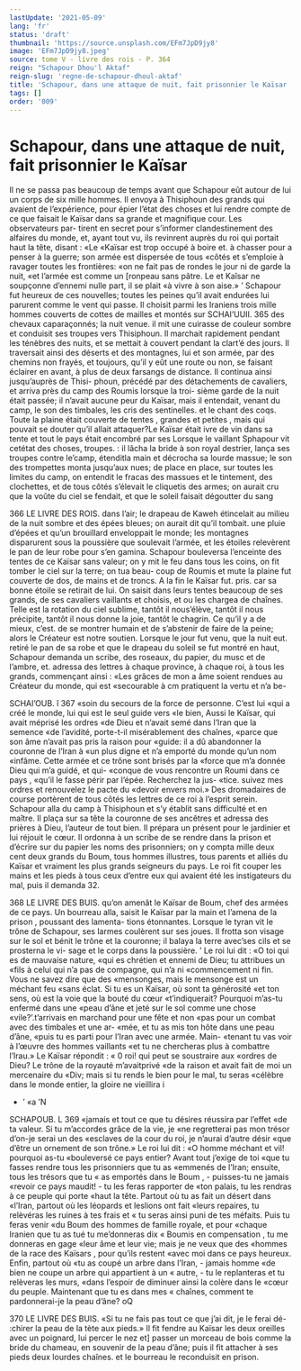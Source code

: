 ```yaml
---
lastUpdate: '2021-05-09'
lang: 'fr'
status: 'draft'
thumbnail: 'https://source.unsplash.com/EFm7JpD9jy8'
image: 'EFm7JpD9jy8.jpeg'
source: tome V - livre des rois - P. 364
reign: "Schapour Dhou'l Aktaf"
reign-slug: 'regne-de-schapour-dhoul-aktaf'
title: 'Schapour, dans une attaque de nuit, fait prisonnier le Kaïsar | Le Livre des Rois | Shâhnâmeh'
tags: []
order: '009'
---
```


<!-- LTeX: language=fr -->

# Schapour, dans une attaque de nuit, fait prisonnier le Kaïsar

Il ne se passa pas beaucoup de temps avant que
Schapour eût autour de lui un corps de six mille
hommes. Il envoya à Thisiphoun des grands qui avaient de l’expérience, pour épier l’état des choses
et lui rendre compte de ce que faisait le Kaïsar dans sa grande et magnifique cour. Les observateurs par- tirent en secret pour s’informer clandestinement des alfaires du monde, et, ayant tout vu, ils revinrent auprès du roi qui portait haut la tête, disant : «Le «Kaïsar est trop occupé à boire et. à chasser pour
a penser à la guerre; son armée est dispersée de tous
«côtés et s’emploie à ravager toutes les frontières:
«on ne fait pas de rondes le jour ni de garde la nuit, «et l’armée est comme un [ronpeau sans pâtre. Le
et Kaîsar ne soupçonne d’ennemi nulle part, il se plait
«à vivre à son aise.» ’
Schapour fut heureux de ces nouvelles; toutes les
peines qu’il avait endurées lui parurent comme le
vent qui passe. Il choisit parmi les Iraniens trois mille hommes couverts de cottes de mailles et montés sur
SCHAI’UUII. 365 des chevaux caparaçonnés; la nuit venue. il mit une
cuirasse de couleur sombre et conduisit ses troupes vers Thisiphoun. Il marchait rapidement pendant les ténèbres des nuits, et se mettait à couvert pendant
la clart’é des jours. Il traversait ainsi des déserts et
des montagnes, lui et son armée, par des chemins non frayés, et toujours, qu’il y eût une route ou non,
se faisant éclairer en avant, à plus de deux farsangs de distance. Il continua ainsi jusqu’auprès de Thisi- phoun, précédé par des détachements de cavaliers,
et arriva près du camp des Roumis lorsque la troi- sième garde de la nuit était passée; il n’avait aucune
peur du Kaïsar, mais il entendait, venant du camp, le son des timbales, les cris des sentinelles. et le chant des coqs. Toute la plaine était couverte de tentes , grandes et petites , mais qui pouvait se douter qu’il allait attaquer?Le Kaïsar était ivre de vin dans
sa tente et tout le pays était encombré par ses
Lorsque le vaillant Sphapour vit cetétat des choses, troupes. :
il lâcha la bride à son royal destrier, lança ses troupes
contre le’camp, étenditla main et décrocha sa lourde
massue; le son des trompettes monta jusqu’aux nues;
de place en place, sur toutes les limites du camp,
on entendit le fracas des massues et le tintement, des clochettes, et de tous côtés s’élevait le cliquetis
des armes; on aurait cru que la voûte du ciel se fendait, et que le soleil faisait dégoutter du sang

366 LE LIVRE DES ROIS.
dans l’air; le drapeau de Kaweh étincelait au milieu
de la nuit sombre et des épées bleues; on aurait dit qu’il tombait. une pluie d’épées et qu’un brouillard
enveloppait le monde; les montagnes disparurent sous la poussière que soulevait l’armée, et les étoiles
relevèrent le pan de leur robe pour s’en gamina. Schapour bouleversa l’enceinte des tentes de ce
Kaïsar sans valeur; on y mit le feu dans tous les coins, on fit tomber le ciel sur la terre; on tua beau- coup de Roumis et mute la plaine fut couverte de dos, de mains et de troncs. A la fin le Kaïsar fut. pris. car sa bonne étoile se retirait de lui. On saisit dans leurs tentes beaucoup de ses grands, de ses cavaliers vaillants et choisis, et ou les chargea de chaînes. Telle est la rotation du ciel sublime, tantôt
il nous’élève, tantôt il nous précipite, tantôt il nous
donne la joie, tantôt le chagrin. Ce qu’il y a de mieux, c’est. de se montrer humain et de s’abstenir
de faire de la peine; alors le Créateur est notre soutien.
Lorsque le jour fut venu, que la nuit eut. retiré le
pan de sa robe et que le drapeau du soleil se fut montré en haut, Schapour demanda un scribe, des roseaux, du papier, du musc et de l’ambre, et. adressa
des lettres à chaque province, à chaque roi, à tous
les grands, commençant ainsi : «Les grâces de mon a âme soient rendues au Créateur du monde, qui est «secourable à cm pratiquent la vertu et n’a be-

SCHAI’OUB. î 367 «soin du secours de la force de personne. C’est lui
«qui a créé le monde, lui qui est le seul guide vers «le bien, Aussi le Kaïsar, qui avait méprisé les ordres «de Dieu et n’avait semé dans l’Iran que la semence
«de l’avidité, porte-t-il misérablement des chaînes, «parce que son âme n’avait pas pris la raison pour «guide: il a dû abandonner la couronne de l’Iran à «un plus digne et n’a emporté du monde qu’un nom «infâme. Cette armée et ce trône sont brisés par la «force que m’a donnée Dieu qui m’a guidé, et qui-
«conque de vous rencontre un Roumi dans ce pays , «qu’il le fasse périr par l’épée. Recherchez la jus-
«tice. suivez mes ordres et renouvelez le pacte du «devoir envers moi.» Des dromadaires de course portèrent de tous côtés les lettres de ce roi à l’esprit
serein.
Schapour alla du camp à Thisiphoun et s’y établit
sans difficulté et en maître. Il plaça sur sa tête la
couronne de ses ancêtres et adressa des prières à Dieu, l’auteur de tout bien. Il prépara un présent
pour le jardinier et lui réjouit le cœur. Il ordonna à
un scribe de se rendre dans la prison et d’écrire sur
du papier les noms des prisonniers; on y compta mille deux cent deux grands du Boum, tous hommes illustres, tous parents et alliés du Kaïsar et vraiment
les plus grands seigneurs du pays. Le roi fit couper les mains et les pieds à tous ceux d’entre eux qui avaient été les instigateurs du mal, puis il demanda 32.

368 LE LIVRE DES BUIS.
qu’on amenât le Kaïsar de Boum, chef des armées
de ce pays. Un bourreau alla, saisit le Kaïsar par la main et l’amena de la prison , poussant des lamenta- tions étonnantes. Lorsque le tyran vit le trône de Schapour, ses larmes coulèrent sur ses joues. Il frotta son visage sur le sol et bénit le trône et la couronne;
il balaya la terre avec’ses cils et se prosterna le vi- sage et le corps dans la poussière. ’
Le roi lui dit : «O toi qui es de mauvaise nature, «qui es chrétien et ennemi de Dieu; tu attribues un «fils à celui qui n’a pas de compagne, qui n’a ni «commencement ni fin. Vous ne savez dire que des «mensonges, mais le mensonge est un méchant feu «sans éclat. Si tu es un Kaïsar, où sont ta générosité
«et ton sens, où est la voie que la bouté du cœur «t’indiquerait? Pourquoi m’as-tu enfermé dans une
«peau d’âne et jeté sur le sol comme une chose «vile?’.t’arrivais en marchand pour une fête et non
«pas pour un combat avec des timbales et une ar- «mée, et tu as mis ton hôte dans une peau d’âne,
«puis tu es parti pour l’Iran avec une armée. Main- «tenant tu vas voir à l’œuvre des hommes vaillants
«et tu ne chercheras plus à combattre l’Irau.» Le
Kaïsar répondit : « 0 roi! qui peut se soustraire aux «ordres de Dieu? Le trône de la royauté m’avaitprivé
«de la raison et avait fait de moi un mercenaire du «Div; mais si tu rends le bien pour le mal, tu seras «célèbre dans le monde entier, la gloire ne vieillira
i

- ’ «a
  ’N

SCHAPOUB. L 369 «jamais et tout ce que tu désires réussira par l’effet
«de ta valeur. Si tu m’accordes grâce de la vie, je «ne regretterai pas mon trésor d’on-je serai un des «esclaves de la cour du roi, je n’aurai d’autre désir «que d’être un ornement de son trône.» Le roi lui
dit : «O homme méchant et vil! pourquoi as-tu «bouleversé ce pays entier? Avant tout j’exige de toi
«que tu fasses rendre tous les prisonniers que tu as «emmenés de l’Iran; ensuite, tous les trésors que tu
« as emportés dans le Boum , - puisses-tu ne jamais «revoir ce pays maudit! - tu les feras rapporter de «ton palais, tu les rendras à ce peuple qui porte «haut la tête. Partout où tu as fait un désert dans «l’Iran, partout où les léopards et leslions ont fait
«leurs repaires, tu relèvéras les ruines à tes frais et
« tu seras ainsi puni de tes méfaits. Puis tu feras venir
«du Boum des hommes de famille royale, et pour
«chaque Iranien que tu as tué tu me’donneras dix
« Boumis en compensation , tu me donneras en gage
«leur âme et leur vie; mais je ne veux que des «hommes de la race des Kaïsars , pour qu’ils restent
«avec moi dans ce pays heureux. Enfin, partout où «tu as coupé un arbre dans l’Iran, - jamais homme «de bien ne coupe un arbre qui appartient à un
« autre, - tu le replanteras et tu relèveras les murs,
«dans l’espoir de diminuer ainsi la colère dans le
«cœur du peuple. Maintenant que tu es dans mes « chaînes, comment te pardonnerai-je la peau d’âne?
oQ

370 LE LIVRE DES BUIS.
«Si tu ne fais pas tout ce que j’ai dit, je le ferai dé- :chirer la peau de la tète aux pieds.»
Il fit fendre au Kaïsar les deux oreilles avec un poignard, lui percer le nez et] passer un morceau de bois comme la bride du chameau, en souvenir de la peau d’âne; puis il fit attacher à ses pieds deux lourdes chaînes. et le bourreau le reconduisit en prison.
